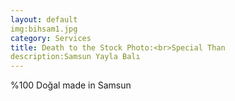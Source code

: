 ```yaml
---
layout: default
img:bihsam1.jpg
category: Services
title: Death to the Stock Photo:<br>Special Than
description:Samsun Yayla Balı 
---
```

 %100 Doğal
 made in Samsun
